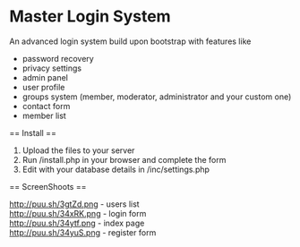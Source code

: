 Master Login System  
===================  
  
An advanced login system build upon bootstrap with features like  
- password recovery  
- privacy settings  
- admin panel  
- user profile  
- groups system (member, moderator, administrator and your custom one)  
- contact form  
- member list  




== Install ==  

1. Upload the files to your server  
2. Run /install.php in your browser and complete the form  
3. Edit with your database details in /inc/settings.php  


== ScreenShoots ==  

http://puu.sh/3gtZd.png - users list  
http://puu.sh/34xRK.png - login form  
http://puu.sh/34ytf.png - index page  
http://puu.sh/34yuS.png - register form  
